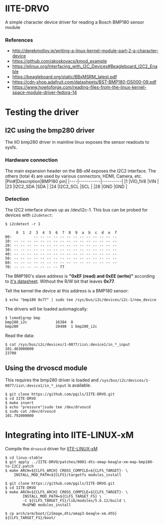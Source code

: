 # IITE-DRVO
A simple character device driver for reading a Bosch BMP180 sensor module

### References
- http://derekmolloy.ie/writing-a-linux-kernel-module-part-2-a-character-device
- https://github.com/akoskovacs/kmod_example
- https://elinux.org/Interfacing_with_I2C_Devices#Beagleboard_I2C2_Enable
- https://beagleboard.org/static/BBxMSRM_latest.pdf
- https://cdn-shop.adafruit.com/datasheets/BST-BMP180-DS000-09.pdf
- https://www.howtoforge.com/reading-files-from-the-linux-kernel-space-module-driver-fedora-14

# Testing the driver
## I2C using the bmp280 driver
The IIO bmp280 driver in mainline linux exposes the sensor readouts to sysfs.

### Hardware connection
The main expansion header on the BB-xM exposes the I2C2 interface. The others (total 4) are used by various connectors; HDMI, Camera, etc.
|Pin#|Description|BMP180 pin|
|----|-----------|----------|
|1   |VIO_1V8    |VIN       |
|23  |I2C2_SDA   |SDA       |
|24  |I2C2_SCL   |SCL       |
|28  |GND        |GND       |

### Detection
The I2C2 interface shows up as /dev/i2c-1. This bus can be probed for devices with `i2cdetect`:
```
$ i2cdetect -r 1

     0  1  2  3  4  5  6  7  8  9  a  b  c  d  e  f
00:          -- -- -- -- -- -- -- -- -- -- -- -- --
10: -- -- -- -- -- -- -- -- -- -- -- -- -- -- -- --
20: -- -- -- -- -- -- -- -- -- -- -- -- -- -- -- --
30: -- -- -- -- -- -- -- -- -- -- -- -- -- -- -- --
40: -- -- -- -- -- -- -- -- -- -- -- -- -- -- -- --
50: -- -- -- -- -- -- -- -- -- -- -- -- -- -- -- --
60: -- -- -- -- -- -- -- -- -- -- -- -- -- -- -- --
70: -- -- -- -- -- -- -- 77
```

The BMP180's slave address is **"0xEF (read) and 0xEE (write)"** according to [it's datasheet][ds_bmp180]. Without the R/W bit that leaves **0x77**.

Tell the kernel the device at this address is a BMP180 sensor:
```
$ echo "bmp180 0x77" | sudo tee /sys/bus/i2c/devices/i2c-1/new_device
```
The drivers will be loaded automagically:
```
$ lsmod|grep bmp
bmp280_i2c             16384  0
bmp280                 20480  1 bmp280_i2c
```

Read the data:
```
$ cat /sys/bus/i2c/devices/1-0077/iio\:device1/in_*_input
101.463000000
23700
```

[ds_bmp180]: https://cdn-shop.adafruit.com/datasheets/BST-BMP180-DS000-09.pdf

## Using the drvoscd module
This requires the bmp280 driver is loaded and `/sys/bus/i2c/devices/1-0077/iio\:device1/in_*_input` is available.
```
$ git clone https://github.com/pgils/IITE-DRVO.git
$ cd IITE-DRVO
$ make insert
$ echo "pressure"|sudo tee /dev/drvoscd
$ sudo cat /dev/drvoscd
101.792000000
```

# Integrating into IITE-LINUX-xM
Compile the `drvoscd` driver for [IITE-LINUX-xM][repo_lxm]

[repo_lxm]: https://github.com/pgils/IITE-LINUX-xM:
```
$ cd linux-stable
$ git apply ../IITE-DRVO/patches/0001-dts-omap-beagle-xm-map-bmp180-to-I2C2.patch
$ make ARCH=${CLFS_ARCH} CROSS_COMPILE=${CLFS_TARGET}- \
    INSTALL_MOD_PATH=${CLFS}/targetfs modules_install
```
```
$ git clone https://github.com/pgils/IITE-DRVO.git
$ cd IITE-DRVO
$ make ARCH=${CLFS_ARCH} CROSS_COMPILE=${CLFS_TARGET}- \
        INSTALL_MOD_PATH=${CLFS_TARGET_FS} \
        -C ${CLFS_TARGET_FS}/lib/modules/5.6.12/build \
        M=$PWD modules_install
```
```
$ cp arch/arm/boot/{zImage,dts/omap3-beagle-xm.dtb} ${CLFS_TARGET_FS}/boot/
```
